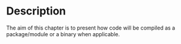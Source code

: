 # Description

The aim of this chapter is to present how code will be compiled as a package/module
or a binary when applicable.